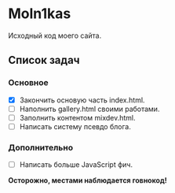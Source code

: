 # Moln1kas
Исходный код моего сайта.

## Список задач
### Основное
- [x] Закончить основую часть index.html.
- [ ] Наполнить gallery.html своими работами.
- [ ] Заполнить контентом mixdev.html.
- [ ] Написать систему псевдо блога.
### Дополнительно
- [ ] Написать больше JavaScript фич.

**Осторожно, местами наблюдается говнокод!**